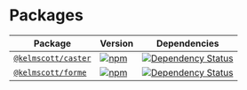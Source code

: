 # Packages

| Package | Version | Dependencies |
|--------|-------|------------|
| [`@kelmscott/caster`](/packages/caster) | [![npm](https://img.shields.io/npm/v/@kelmscott/caster.svg?maxAge=3600)](https://www.npmjs.com/package/@kelmscott/caster) | [![Dependency Status](https://david-dm.org/kelmscott/caster.svg?path=packages/caster)](https://david-dm.org/kelmscott/caster?path=packages/caster) |
| [`@kelmscott/forme`](/packages/forme) | [![npm](https://img.shields.io/npm/v/@kelmscott/forme.svg?maxAge=3600)](https://www.npmjs.com/package/@kelmscott/forme) | [![Dependency Status](https://david-dm.org/kelmscott/forme.svg?path=packages/forme)](https://david-dm.org/kelmscott/forme?path=packages/forme) |
